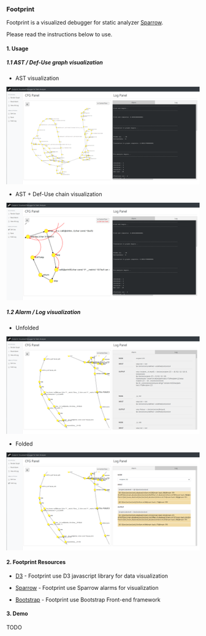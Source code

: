 ### Footprint  

Footprint is a visualized debugger for static analyzer [Sparrow](https://github.com/ropas/sparrow).

Please read the instructions below to use.

#### 1. Usage

##### 1.1 AST / Def-Use graph visualization

* AST visualization

![alt text](/asset/image/demo1.png "AST")  

* AST + Def-Use chain visualization

![alt text](/asset/image/demo2.png "AST + Def-Use")

##### 1.2 Alarm / Log visualization

* Unfolded

![alt text](/asset/image/demo3.png "Unfolded")  

* Folded

![alt text](/asset/image/demo4.png "Folded")  

#### 2. Footprint Resources

* [D3](https://d3js.org/) - Footprint use D3 javascript library for data visualization

* [Sparrow](https://github.com/ropas/sparrow) - Footprint use Sparrow alarms for visualization

* [Bootstrap](https://getbootstrap.com/) - Footprint use Bootstrap Front-end framework

#### 3. Demo

TODO